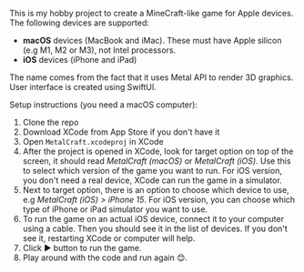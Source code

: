This is my hobby project to create a MineCraft-like game for Apple devices. The following devices are supported:
* **macOS** devices (MacBook and iMac). These must have Apple silicon (e.g M1, M2 or M3), not Intel processors.
* **iOS** devices (iPhone and iPad)

The name comes from the fact that it uses Metal API to render 3D graphics. User interface is created using SwiftUI.

Setup instructions (you need a macOS computer):
1) Clone the repo
2) Download XCode from App Store if you don't have it
3) Open `MetalCraft.xcodeproj` in XCode
4) After the project is opened in XCode, look for target option on top of the screen, it should read *MetalCraft (macOS)* or *MetalCraft (iOS)*. Use this to select which version of the game you want to run. For iOS version, you don't need a real device, XCode can run the game in a simulator.
6) Next to target option, there is an option to choose which device to use, e.g *MetalCraft (iOS) > iPhone 15*. For iOS version, you can choose which type of iPhone or iPad simulator you want to use.
7) To run the game on an actual iOS device, connect it to your computer using a cable. Then you should see it in the list of devices. If you don't see it, restarting XCode or computer will help.
8) Click ▶️ button to run the game.
9) Play around with the code and run again 😊.
